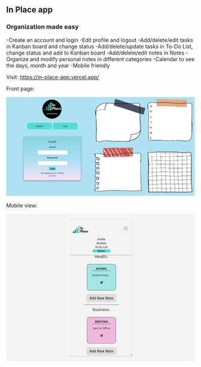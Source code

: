 ## In Place app
### Organization made easy

-Create an account and login
-Edit profile and logout
-Add/delete/edit tasks in Kanban board and change status
-Add/delete/update tasks in To-Do List, change status and add to Kanban board
-Add/delete/edit notes in Notes
-Organize and modify personal notes in different categories
-Calendar to see the days, month and year
-Mobile friendly

Visit:
https://in-place-app.vercel.app/

Front page:

![InPlace](/backend/views/inPlaceFront.png)

Mobile view:

![InPlace](/backend/views/inPlaceMobile.png)